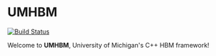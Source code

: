 # UMHBM
[![Build Status](https://travis-ci.org/google/googletest.svg?branch=master)](https://travis-ci.com/yafshar/UMHBM)

Welcome to **UMHBM**, University of Michigan's C++ HBM framework!
